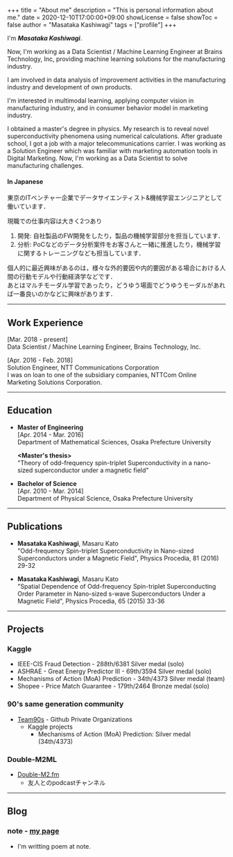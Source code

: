 +++
title = "About me"
description = "This is personal information about me."
date = 2020-12-10T17:00:00+09:00
showLicense = false
showToc = false
author = "Masataka Kashiwagi"
tags = ["profile"]
+++

I'm **_Masataka Kashiwagi_**.

Now, I'm working as a Data Scientist / Machine Learning Engineer at Brains Technology, Inc, providing machine learning solutions for the manufacturing industry.

I am involved in data analysis of improvement activities in the manufacturing industry and development of own products.

I'm interested in multimodal learning, applying computer vision in manufacturing industry, and in consumer behavior model in marketing industry.

I obtained a master's degree in physics. My research is to reveal novel superconductivity phenomena using numerical calculations. After graduate school, I got a job with a major telecommunications carrier. I was working as a Solution Engineer which was familiar with marketing automation tools in Digital Marketing. Now, I'm working as a Data Scientist to solve manufacturing challenges.

#### In Japanese
東京のITベンチャー企業でデータサイエンティスト&機械学習エンジニアとして働いています．   

現職での仕事内容は大きく2つあり
1. 開発: 自社製品のFW開発をしたり，製品の機械学習部分を担当しています．
2. 分析: PoCなどのデータ分析案件をお客さんと一緒に推進したり，機械学習に関するトレーニングなども担当しています．

個人的に最近興味があるのは，様々な外的要因や内的要因がある場合における人間の行動モデルや行動経済学などです．  
あとはマルチモーダル学習であったり，どうゆう場面でどうゆうモーダルがあれば一番良いのかなどに興味があります．

***
## **Work Experience**
[Mar. 2018 - present]  
Data Scientist / Machine Learning Engineer, Brains Technology, Inc.

[Apr. 2016 - Feb. 2018]  
Solution Engineer, NTT Communications Corporation  
I was on loan to one of the subsidiary companies, NTTCom Online Marketing Solutions Corporation.

***
## **Education**
* **Master of Engineering**  
[Apr. 2014 - Mar. 2016]  
Department of Mathematical Sciences, Osaka Prefecture University

  **<Master's thesis>**  
  "Theory of odd-frequency spin-triplet Superconductivity in a nano-sized superconductor under a magnetic field"

* **Bachelor of Science**  
[Apr. 2010 - Mar. 2014]  
Department of Physical Science, Osaka Prefecture University

***
## **Publications**
* **Masataka Kashiwagi**, Masaru Kato  
"Odd-frequency Spin-triplet Superconductivity in Nano-sized Superconductors under a Magnetic Field", Physics Procedia, 81 (2016) 29-32
 
* **Masataka Kashiwagi**, Masaru Kato  
"Spatial Dependence of Odd-frequency Spin-triplet Superconducting Order Parameter in Nano-sized s-wave Superconductors Under a Magnetic Field", Physics Procedia, 65 (2015) 33-36

<!-- ***
## **Others**
* Blog - [hatenablog (in Japanese)](https://asteriam-fp.hatenablog.com/about) -->

***
## **Projects**
### Kaggle
* IEEE-CIS Fraud Detection - 288th/6381 Silver medal (solo)  
* ASHRAE - Great Energy Predictor III - 69th/3594 Silver medal (solo)
* Mechanisms of Action (MoA) Prediction - 34th/4373 Silver medal (team)
* Shopee - Price Match Guarantee - 179th/2464 Bronze medal (solo)

### 90's same generation community
* [Team90s](https://github.com/team90s "Team90s") - Github Private Organizations
  - Kaggle projects
    - Mechanisms of Action (MoA) Prediction: Silver medal (34th/4373)


### Double-M2ML
* [Double-M2.fm](https://github.com/double-m2ml/podcast.fm "Double-M2.fm")
  - 友人とのpodcastチャンネル

***
## **Blog**
### note - [my page](https://note.com/asteriam "my page")
* I'm writting poem at note.